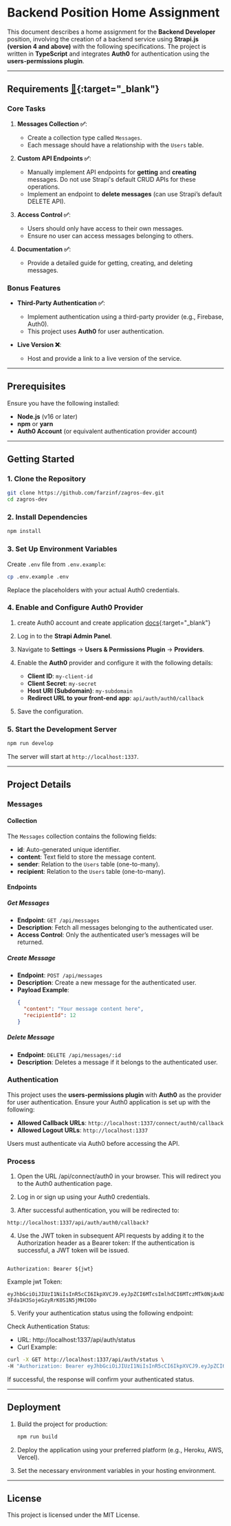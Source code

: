 # Backend Position Home Assignment

This document describes a home assignment for the **Backend Developer** position, involving the creation of a backend service using **Strapi.js (version 4 and above)** with the following specifications. The project is written in **TypeScript** and integrates **Auth0** for authentication using the **users-permissions plugin**.

---

## Requirements [:paperclip:](https://github.com/farzinf/zagros-dev/blob/master/documents/Backend-position-home-assignment.pdf){:target="\_blank"}

### Core Tasks

1. **Messages Collection :white_check_mark:**:

   - Create a collection type called `Messages`.
   - Each message should have a relationship with the `Users` table.

2. **Custom API Endpoints :white_check_mark:**:

   - Manually implement API endpoints for **getting** and **creating** messages. Do not use Strapi's default CRUD APIs for these operations.
   - Implement an endpoint to **delete messages** (can use Strapi’s default DELETE API).

3. **Access Control :white_check_mark:**:

   - Users should only have access to their own messages.
   - Ensure no user can access messages belonging to others.

4. **Documentation :white_check_mark:**:
   - Provide a detailed guide for getting, creating, and deleting messages.

### Bonus Features

- **Third-Party Authentication :white_check_mark:**:

  - Implement authentication using a third-party provider (e.g., Firebase, Auth0).
  - This project uses **Auth0** for user authentication.

- **Live Version :x:**:
  - Host and provide a link to a live version of the service.

---

## Prerequisites

Ensure you have the following installed:

- **Node.js** (v16 or later)
- **npm** or **yarn**
- **Auth0 Account** (or equivalent authentication provider account)

---

## Getting Started

### 1. Clone the Repository

```bash
git clone https://github.com/farzinf/zagros-dev.git
cd zagros-dev
```

### 2. Install Dependencies

```bash
npm install
```

### 3. Set Up Environment Variables

Create `.env` file from `.env.example`:

```bash
cp .env.example .env
```

Replace the placeholders with your actual Auth0 credentials.

### 4. Enable and Configure Auth0 Provider

1. create Auth0 account and create application [docs](https://docs.strapi.io/dev-docs/plugins/users-permissions#setting-up-the-provider---examples){:target="\_blank"}
2. Log in to the **Strapi Admin Panel**.
3. Navigate to **Settings** → **Users & Permissions Plugin** → **Providers**.
4. Enable the **Auth0** provider and configure it with the following details:

   - **Client ID**: `my-client-id`
   - **Client Secret**: `my-secret`
   - **Host URI (Subdomain)**: `my-subdomain`
   - **Redirect URL to your front-end app**: `api/auth/auth0/callback`

5. Save the configuration.

### 5. Start the Development Server

```bash
npm run develop
```

The server will start at `http://localhost:1337`.

---

## Project Details

### Messages

#### Collection

The `Messages` collection contains the following fields:

- **id**: Auto-generated unique identifier.
- **content**: Text field to store the message content.
- **sender**: Relation to the `Users` table (one-to-many).
- **recipient**: Relation to the `Users` table (one-to-many).

#### Endpoints

##### Get Messages

- **Endpoint**: `GET /api/messages`
- **Description**: Fetch all messages belonging to the authenticated user.
- **Access Control**: Only the authenticated user’s messages will be returned.

##### Create Message

- **Endpoint**: `POST /api/messages`
- **Description**: Create a new message for the authenticated user.
- **Payload Example**:
  ```json
  {
    "content": "Your message content here",
    "recipientId": 12
  }
  ```

##### Delete Message

- **Endpoint**: `DELETE /api/messages/:id`
- **Description**: Deletes a message if it belongs to the authenticated user.

### Authentication

This project uses the **users-permissions plugin** with **Auth0** as the provider for user authentication. Ensure your Auth0 application is set up with the following:

- **Allowed Callback URLs**: `http://localhost:1337/connect/auth0/callback`
- **Allowed Logout URLs**: `http://localhost:1337`

Users must authenticate via Auth0 before accessing the API.

### Process

1. Open the URL /api/connect/auth0 in your browser. This will redirect you to the Auth0 authentication page.

2. Log in or sign up using your Auth0 credentials.

3. After successful authentication, you will be redirected to:

```
http://localhost:1337/api/auth/auth0/callback?
```

4. Use the JWT token in subsequent API requests by adding it to the Authorization header as a Bearer token:
   If the authentication is successful, a JWT token will be issued.

```curl

Authorization: Bearer ${jwt}

```

Example jwt Token:

```
eyJhbGciOiJIUzI1NiIsInR5cCI6IkpXVCJ9.eyJpZCI6MTcsImlhdCI6MTczMTk0NjAxNX0.XjPQ240y1aLyN-3Fda1H3SojeGzyRrK0S1N5jMHIO0o

```

5. Verify your authentication status using the following endpoint:

Check Authentication Status:

- URL: http://localhost:1337/api/auth/status
- Curl Example:

```bash
curl -X GET http://localhost:1337/api/auth/status \
-H "Authorization: Bearer eyJhbGciOiJIUzI1NiIsInR5cCI6IkpXVCJ9.eyJpZCI6MTcsImlhdCI6MTczMTk0NjAxNX0.XjPQ240y1aLyN-3Fda1H3SojeGzyRrK0S1N5jMHIO0o"
```

If successful, the response will confirm your authenticated status.

---

## Deployment

1. Build the project for production:

   ```bash
   npm run build
   ```

2. Deploy the application using your preferred platform (e.g., Heroku, AWS, Vercel).

3. Set the necessary environment variables in your hosting environment.

---

## License

This project is licensed under the MIT License.
